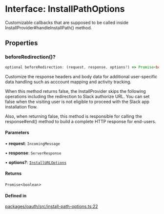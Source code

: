 # Interface: InstallPathOptions

Customizable callbacks that are supposed to be called
inside InstallProvider#handleInstallPath() method.

## Properties

### beforeRedirection()?

```ts
optional beforeRedirection: (request, response, options?) => Promise<boolean>;
```

Customize the response headers and body data for
additional user-specific data handling such as acccount mapping and activity tracking.

When this method returns false, the InstallProvider skips
the following operations including the redirection to Slack authorize URL.
You can set false when the visiting user is not eligible to proceed with the Slack app installation flow.

Also, when returning false, this method is responsible for calling the response#end() method
to build a complete HTTP response for end-users.

#### Parameters

• **request**: `IncomingMessage`

• **response**: `ServerResponse`

• **options?**: [`InstallURLOptions`](InstallURLOptions.md)

#### Returns

`Promise`\<`boolean`\>

#### Defined in

[packages/oauth/src/install-path-options.ts:22](https://github.com/slackapi/node-slack-sdk/blob/c15385ef93ccdde9702f52f7d1f445999203d794/packages/oauth/src/install-path-options.ts#L22)
